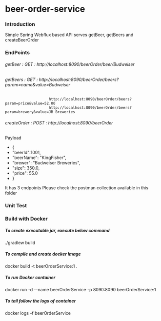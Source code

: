 # beer-order-service

### Introduction 

Simple Spring Webflux based API serves getBeer, getBeers and createBeerOrder

### EndPoints

###### getBeer : GET : http://localhost:8090/beerOrder/beer/Budweiser
###### getBeers : GET : http://localhost:8090/beerOrder/beers?param=name&value=Budweiser
                        http://localhost:8090/beerOrder/beers?param=price&value=52.00
                        http://localhost:8090/beerOrder/beers?param=brewery&value=JB Breweries
###### createOrder : POST : http://localhost:8090/beerOrder
Payload
* {
* "beerId":1001,
* "beerName": "KingFisher",
* "brewer": "Budweiser Breweries",
* "size": 350.0,
* "price": 55.0
* }


It has 3 endpoints
Please check the postman collection available in this folder

### Unit Test

### Build with Docker

##### To create executable jar, execute below command 
./gradlew build
##### To compile and create docker Image
docker build -t beerOrderService:1 .
##### To run Docker container
docker run -d --name beerOrderService -p 8090:8090 beerOrderService:1
##### To tail follow the logs of container
docker logs -f beerOrderService
